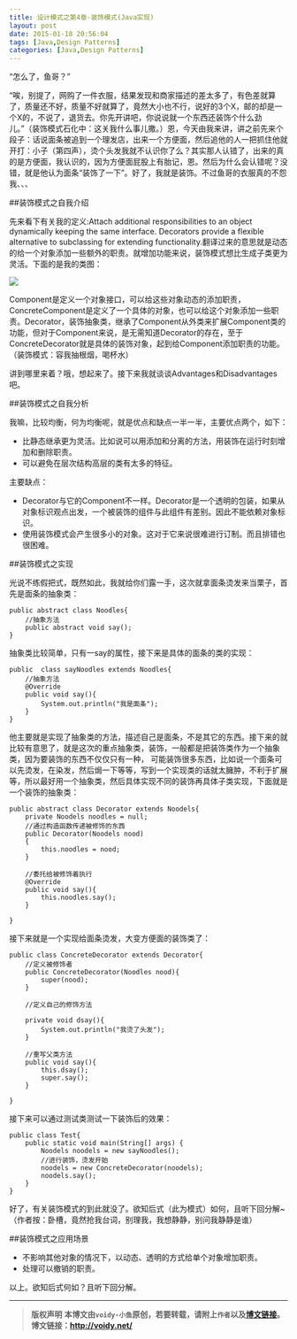 ```yaml
---
title: 设计模式之第4章-装饰模式(Java实现)
layout: post
date: 2015-01-18 20:56:04
tags: [Java,Design Patterns]
categories: [Java,Design Patterns]
---
```

“怎么了，鱼哥？”

“唉，别提了，网购了一件衣服，结果发现和商家描述的差太多了，有色差就算了，质量还不好，质量不好就算了，竟然大小也不行，说好的3个X，邮的却是一个X的，不说了，退货去。你先开讲吧，你说说就一个东西还装饰个什么劲儿。”（装饰模式石化中：这关我什么事儿撒。）恩，今天由我来讲，讲之前先来个段子：话说面条被追到一个理发店，出来一个方便面，然后追他的人一把抓住他就开打：小子（第四声），烫个头发我就不认识你了么？其实那人认错了，出来的真的是方便面，我认识的，因为方便面屁股上有胎记，恩。然后为什么会认错呢？没错，就是他认为面条“装饰了一下”。好了，我就是装饰。不过鱼哥的衣服真的不怨我、、、

##装饰模式之自我介绍

先来看下有关我的定义:Attach additional responsibilities to an object dynamically keeping the same interface. Decorators provide a flexible alternative to subclassing for extending functionality.翻译过来的意思就是动态的给一个对象添加一些额外的职责。就增加功能来说，装饰模式想比生成子类更为灵活。下面的是我的类图：

![](http://images.cnitblog.com/blog/666211/201501/181404234179260.jpg)

Component是定义一个对象接口，可以给这些对象动态的添加职责，ConcreteComponent是定义了一个具体的对象，也可以给这个对象添加一些职责。Decorator，装饰抽象类，继承了Component从外类来扩展Component类的功能，但对于Component来说，是无需知道Decorator的存在，至于ConcreteDecorator就是具体的装饰对象，起到给Component添加职责的功能。（装饰模式：容我抽根烟，喝杯水）

讲到哪里来着？哦，想起来了。接下来我就谈谈Advantages和Disadvantages吧。

##装饰模式之自我分析

我嘛，比较均衡，何为均衡呢，就是优点和缺点一半一半，主要优点两个，如下：

* 比静态继承更为灵活。比如说可以用添加和分离的方法，用装饰在运行时刻增加和删除职责。
* 可以避免在层次结构高层的类有太多的特征。

主要缺点：

* Decorator与它的Component不一样。Decorator是一个透明的包装，如果从对象标识观点出发，一个被装饰的组件与此组件有差别。因此不能依赖对象标识。
* 使用装饰模式会产生很多小的对象。这对于它来说很难进行订制。而且排错也很困难。

##装饰模式之实现

光说不练假把式，既然如此，我就给你们露一手，这次就拿面条烫发来当栗子，首先是面条的抽象类：

	public abstract class Noodles{
	    //抽象方法
	    public abstract void say();
	}

抽象类比较简单，只有一say的属性，接下来是具体的面条的类的实现：

	public  class sayNoodles extends Noodles{
	    //抽象方法
	    @Override
	    public void say(){
	        System.out.println("我是面条");
	    }
	}

他主要就是实现了抽象类的方法，描述自己是面条，不是其它的东西。接下来的就比较有意思了，就是这次的重点抽象类，装饰，一般都是把装饰类作为一个抽象类，因为要装饰的东西不仅仅只有一种， 可能装饰很多东西，比如说一个面条可以先烫发，在染发，然后焗一下等等，写到一个实现类的话就太臃肿，不利于扩展等，所以最好用一个抽象类，然后具体实现不同的装饰再具体子类实现，下面就是一个装饰的抽象类：　

	public abstract class Decorator extends Noodels{
	    private Noodels noodles = null;
	    //通过构造函数传递被修饰的东西
	    public Decorator(Noodels nood)
	    {
	        this.noodles = nood;
	    }
	
	    //委托给被修饰着执行
	    @Override
	    public void say(){
	        this.noodles.say();
	    }
	
	}

接下来就是一个实现给面条烫发，大变方便面的装饰类了：

	public class ConcreteDecorator extends Decorator{
	    //定义被修饰者
	    public ConcreteDecorator(Noodles nood){
	        super(nood);
	    }
	
	    //定义自己的修饰方法
	
	    private void dsay(){
	        System.out.println("我烫了头发");
	    }
	
	    //重写父类方法
	    public void say(){
	        this.dsay();
	        super.say();
	    }
	
	}

接下来可以通过测试类测试一下装饰后的效果：

	public class Test{
	    public static void main(String[] args) {
	        Noodels noodels = new sayNoodles();
	        //进行装饰，烫发开始
	        noodels = new ConcreteDecorator(noodels);
	        noodels.say();
	    }
	}	

好了，有关装饰模式的到此就没了。欲知后式（此为模式）如何，且听下回分解~（作者按：卧槽，竟然抢我台词，别理我，我想静静，别问我静静是谁）

##装饰模式之应用场景

* 不影响其他对象的情况下，以动态、透明的方式给单个对象增加职责。
* 处理可以撤销的职责。

以上。欲知后式何如？且听下回分解。




---
> **版权声明**
> **本博文由`voidy-小鱼`原创，若要转载，请附上`作者`以及[博文链接](http://voidy.net)。**
> **博文链接：<http://voidy.net/>**
